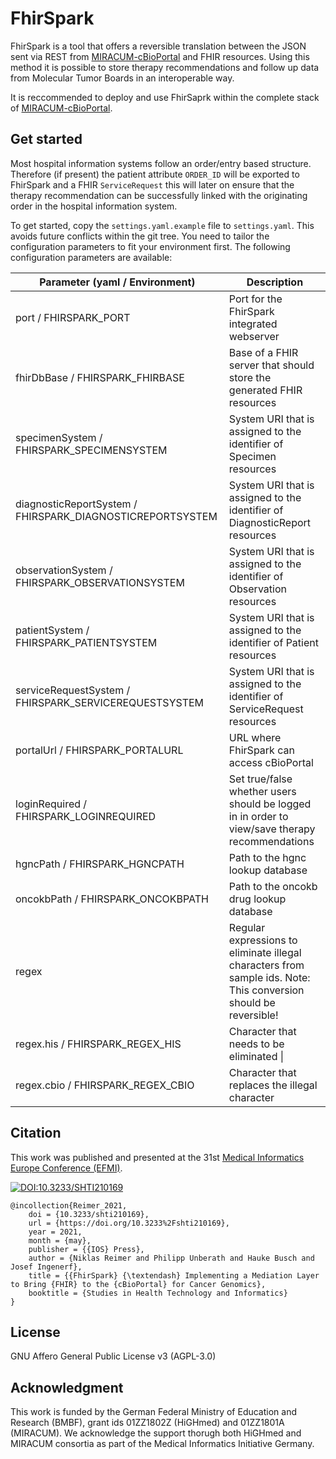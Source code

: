 # FhirSpark

FhirSpark is a tool that offers a reversible translation between the JSON sent via REST from [MIRACUM-cBioPortal](https://github.com/buschlab/MIRACUM-cbioportal) and FHIR resources. Using this method it is possible to store therapy recommendations and follow up data from Molecular Tumor Boards in an interoperable way.

It is reccommended to deploy and use FhirSaprk within the complete stack of [MIRACUM-cBioPortal](https://github.com/buschlab/MIRACUM-cbioportal).

## Get started

Most hospital information systems follow an order/entry based structure. Therefore (if present) the patient attribute `ORDER_ID` will be exported to FhirSpark and a FHIR `ServiceRequest` this will later on ensure that the therapy recommendation can be successfully linked with the originating order in the hospital information system.

To get started, copy the `settings.yaml.example` file to `settings.yaml`. This avoids future conflicts within the git tree. You need to tailor the configuration parameters to fit your environment first. The following configuration parameters are available:

| Parameter (yaml / Environment)                            | Description                                                                                                                                                                                                                                |
|-----------------------------------------------------------|--------------------------------------------------------------------------------------------------------------------------------------------------------------------------------------------------------------------------------------------|
| port / FHIRSPARK_PORT                                     | Port for the FhirSpark integrated webserver                                                                                                                                                                                                |
| fhirDbBase / FHIRSPARK_FHIRBASE                           | Base of a FHIR server that should store the generated FHIR resources                                                                                                                                                                       |
| specimenSystem / FHIRSPARK_SPECIMENSYSTEM                 | System URI that is assigned to the identifier of Specimen resources                                                                                                                                                                        |
| diagnosticReportSystem / FHIRSPARK_DIAGNOSTICREPORTSYSTEM | System URI that is assigned to the identifier of DiagnosticReport resources                                                                                                                                                                |
| observationSystem / FHIRSPARK_OBSERVATIONSYSTEM           | System URI that is assigned to the identifier of Observation resources                                                                                                                                                                     |
| patientSystem / FHIRSPARK_PATIENTSYSTEM                   | System URI that is assigned to the identifier of Patient resources                                                                                                                                                                         |
| serviceRequestSystem / FHIRSPARK_SERVICEREQUESTSYSTEM     | System URI that is assigned to the identifier of ServiceRequest resources                                                                                                                                                                  |
| portalUrl / FHIRSPARK_PORTALURL                           | URL where FhirSpark can access cBioPortal                                                                                                                                                                                                  |
| loginRequired / FHIRSPARK_LOGINREQUIRED                   | Set true/false whether users should be logged in in order to view/save therapy recommendations                                                                                                                                             |
| hgncPath / FHIRSPARK_HGNCPATH                             | Path to the hgnc lookup database                                                                                                                                                                                                           |
| oncokbPath / FHIRSPARK_ONCOKBPATH                         | Path to the oncokb drug lookup database                                                                                                                                                                                                    |
| regex                                                     | Regular expressions to eliminate illegal characters from sample ids. Note: This conversion should be reversible!                                                                                                                           |
| regex.his / FHIRSPARK_REGEX_HIS                           | Character that needs to be eliminated                                                                                                                                                                                                   \| |
| regex.cbio / FHIRSPARK_REGEX_CBIO                         | Character that replaces the illegal character                                                                                                                                                                                              |

## Citation

This work was published and presented at the 31st [Medical Informatics Europe Conference (EFMI)](https://efmi.org/event/mie-2021-31st-medical-informatics-europe-conference-mie2021-athens-greece/).

[![DOI:10.3233/SHTI210169](https://img.shields.io/badge/DOI-10.3233%2FSHTI210169-brightgreen.svg)](http://dx.doi.org/10.3233/SHTI210169)

```
@incollection{Reimer_2021,
	doi = {10.3233/shti210169},
	url = {https://doi.org/10.3233%2Fshti210169},
	year = 2021,
	month = {may},
	publisher = {{IOS} Press},
	author = {Niklas Reimer and Philipp Unberath and Hauke Busch and Josef Ingenerf},
	title = {{FhirSpark} {\textendash} Implementing a Mediation Layer to Bring {FHIR} to the {cBioPortal} for Cancer Genomics},
	booktitle = {Studies in Health Technology and Informatics}
}
```

## License

GNU Affero General Public License v3 (AGPL-3.0)

## Acknowledgment

This work is funded by the German Federal Ministry of Education and Research (BMBF), grant ids 01ZZ1802Z (HiGHmed) and 01ZZ1801A (MIRACUM).
We acknowledge the support thorugh both HiGHmed and MIRACUM consortia as part of the Medical Informatics Initiative Germany.
